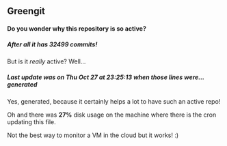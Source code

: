 ## Greengit

#### Do you wonder why this repository is so active?

##### After all it has 32499 commits!

But is it *really* active? Well...

##### Last update was on Thu Oct 27 at 23:25:13 when those lines were... generated

Yes, generated, because it certainly helps a lot to have such an active repo!

Oh and there was **27%** disk usage on the machine
where there is the cron updating this file.

Not the best way to monitor a VM in the cloud but it works! :)
